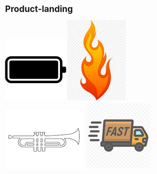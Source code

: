 # Product-landing
![](images/battery.png)
![](images/flame.jpg)
![](images/trumpet.png)
![](images/vehicle.jpg)
